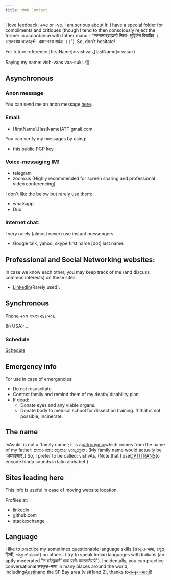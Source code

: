```yaml
---
title: संपर्कः Contact
---
```


I love feedback: +ve or -ve. I am serious about it: I have a special folder for compliments and critiques (though I tend to then consciously reject the former in accordance with father manu - "सम्मानाद्ब्राह्मणो नित्य- मुद्विजेत विषादिव । अमृतस्येव चाकाङ्क्षे- दवमानस्य सर्वदा ।।"). So, don't hesitate!  

For future reference:\[firstName\]= vishvas,\[lastName\]= vasuki

Saying my name: vish-vaas vaa-suki. 信.

## Asynchronous
### Anon message
You can send me an anon message [here](https://rebrand.ly/anon_to_vishvas).

### Email:

- \[firstName\].\[lastName\]ATT gmail.com

You can verify my messages by using:
- [this public PGP key](https://keybase.io/vvasuki/pgp_keys.asc?fingerprint=1e8b3e346bd2d91b394bd6a9483963b3ff487bfb).  

### Voice-messaging IM!

- telegram
- zoom.us (Highly recommended for screen sharing and professional video conferencing)

I don't like the below but rarely use them:
- whatsapp
- Duo

### Internet chat:

I very rarely (almost never) use instant messengers.

- Google talk, yahoo, skype:first name \[dot\] last name.

## Professional and Social Networking websites:

In case we know each other, you may keep track of me (and discuss common interests) on these sites:

- [LinkedIn](http://www.linkedin.com/in/vishvas)(Rarely used).

## Synchronous

Phone +९१ ९५९१२६८५०६

(In USA): ...

### Schedule

[Schedule](http://www.google.com/calendar/embed?src=5k8q0obiess9hcjdi9hi22e5qs%40group.calendar.google.com&ctz=America/Chicago)

## Emergency info
For use in case of emergencies:
- Do not resuscitate.
- Contact family and remind them of my death/ disability plan.
- If dead:
  - Donate eyes and any viable organs.
  - Donate body to medical school for dissection training. If that is not possible, incinerate.


## The name
'vAsuki' is not a 'family name'; it is a[patronymic](http://en.wikipedia.org/wiki/Patronymic)which comes from the name of my father: ವಾಸುಕಿ ಕಡಬ ರಙ್ಗರಾಜ ಅಯ್ಯಙ್ಗಾರ್. (My family name would actually be 'अय्यङ्गार्'.) So, I prefer to be called: vishvAs. (Note that I use[OPTITRANS](https://sanskrit-coders.github.io/input/optitrans/)to encode hindu sounds in latin alphabet.)

## Sites leading here
This info is useful in case of moving website location.

Profiles at:
- linkedin
- github.com
- stackexchange

## Language

I like to practice my sometimes questionable language skills (संस्कृत-भाषा, ಕನ್ನಡ, हिन्दी, ಹೆಬ್ಬಾರ್ ತಮಿಳ್) on others. I try to speak Indian languages with Indians (an aptly moderated "न वदेद्यावनीं भाषां प्राणैः कण्ठगतैरपि"). Incidentally, you can practice conversational संस्कृत-भाषा in many places around the world, including[Austin](http://www.google.com/url?q=http%3A%2F%2Fwww.facebook.com%2Fgroup.php%3Fgid%3D258123070220&sa=D&sntz=1&usg=AFQjCNGJI0Gi3I5wndPIaMKZjAVvlRJUAw)and the SF Bay area (visit[1](https://www.google.com/url?q=https%3A%2F%2Fsites.google.com%2Fsite%2Fsamskritabharatisfo%2F&sa=D&sntz=1&usg=AFQjCNHccrMJIcEV0wFZ6kLVEYdcTmU-Gg)and 2), thanks to[संस्कृत-भारती](http://www.google.com/url?q=http%3A%2F%2Fsamskritabharati.org%2Fsb%2F&sa=D&sntz=1&usg=AFQjCNHiHeplOvGfGzHAqBNxyIhgl1-9dw)!